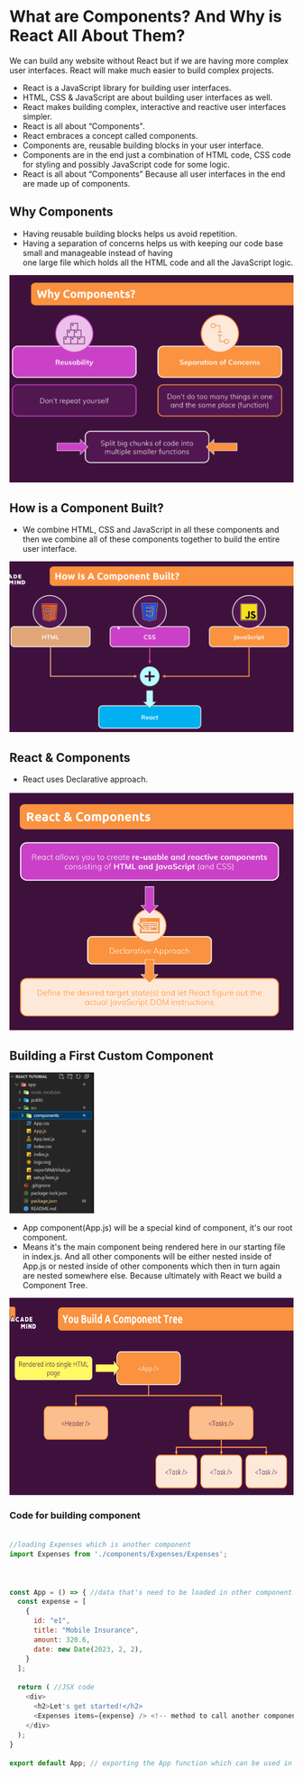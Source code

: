 # **What are Components? And Why is React All About Them?**

We can build any website without React but if we are having more complex user interfaces. React will make much easier to build complex projects.

- React is a JavaScript library for building user interfaces.
- HTML, CSS & JavaScript are about building user interfaces as well.
- React makes building complex, interactive and reactive user interfaces simpler.
- React is all about “Components".
- React embraces a concept called components.
- Components are, reusable building blocks in your user interface.
- Components are in the end just a combination of HTML code, CSS code for styling and possibly JavaScript code
  for some logic.
- React is all about “Components” Because all user interfaces in the end are made up of components.

## **Why Components**

- Having reusable building blocks helps us avoid repetition.
- Having a separation of concerns helps us with keeping our code base small and manageable instead of having  
  one large file which holds all the HTML code and all the JavaScript logic.

![Components](images/whycomponents.PNG)

## **How is a Component Built?**

- We combine HTML, CSS and JavaScript in all these components and then we combine all of these components together to build the entire user interface.

![Buildcom](images/componentsbuilt.PNG)

## **React & Components**

- React uses Declarative approach.

![declare](images/react%26compo.PNG)

## **Building a First Custom Component**

<img src="./images/createApp.PNG" width="150" height="250" />

- App component(App.js) will be a special kind of component, it's our root component.
- Means it's the main component being rendered here in our starting file in index.js. And all other components will be either nested inside of App.js or nested inside of other components which then in turn again are nested somewhere else. Because ultimately with React we build a Component Tree.

<img src="./images/COMPONENTTREES.PNG" width="650" height="350" />

### **Code for building component**

``` JavaScript

//loading Expenses which is another component 
import Expenses from './components/Expenses/Expenses'; 



const App = () => { //data that's need to be loaded in other component.
  const expense = [
    {
      id: "e1",
      title: "Mobile Insurance",
      amount: 320.6,
      date: new Date(2023, 2, 2),
    }
  ];

  return ( //JSX code 
    <div>
      <h2>Let's get started!</h2>
      <Expenses items={expense} /> <!-- method to call another component using custom HTML element.>
    </div>
  );
}

export default App; // exporting the App function which can be used in other files.
```
